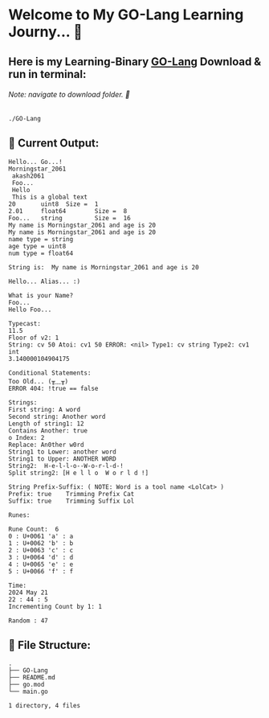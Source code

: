 # Welcome to My GO-Lang Learning Journy... 🚀

## Here is my Learning-Binary [GO-Lang](https://github.com/akash2061/GO-Lang/raw/master/GO-Lang) Download & run in terminal:

###### Note: navigate to download folder. 📂 

```
./GO-Lang
```

## 🗿 Current Output:
```
Hello... Go...!
Morningstar_2061 
 akash2061 
 Foo... 
 Hello 
 This is a global text
20       uint8  Size =  1
2.01     float64        Size =  8
Foo...   string         Size =  16
My name is Morningstar_2061 and age is 20
My name is Morningstar_2061 and age is 20
name type = string
age type = uint8
num type = float64

String is:  My name is Morningstar_2061 and age is 20

Hello... Alias... :)

What is your Name?
Foo...
Hello Foo...

Typecast:
11.5
Floor of v2: 1
String: cv 50 Atoi: cv1 50 ERROR: <nil> Type1: cv string Type2: cv1 int
3.140000104904175

Conditional Statements:
Too Old... (╥﹏╥)
ERROR 404: !true == false

Strings:
First string: A word
Second string: Another word
Length of string1: 12
Contains Another: true
o Index: 2
Replace: An0ther w0rd
String1 to Lower: another word
String1 to Upper: ANOTHER WORD
String2:  H-e-l-l-o--W-o-r-l-d-!
Split string2: [H e l l o  W o r l d !]

String Prefix-Suffix: ( NOTE: Word is a tool name <LolCat> )
Prefix: true    Trimming Prefix Cat
Suffix: true    Trimming Suffix Lol

Runes:

Rune Count:  6
0 : U+0061 'a' : a
1 : U+0062 'b' : b
2 : U+0063 'c' : c
3 : U+0064 'd' : d
4 : U+0065 'e' : e
5 : U+0066 'f' : f

Time:
2024 May 21
22 : 44 : 5
Incrementing Count by 1: 1

Random : 47
```

## 🌲 File Structure:
```plaintext
.
├── GO-Lang
├── README.md
├── go.mod
└── main.go

1 directory, 4 files
```
